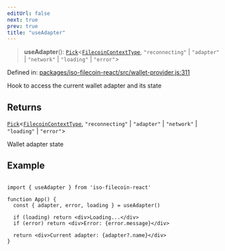 ```yaml
---
editUrl: false
next: true
prev: true
title: "useAdapter"
---
```


> **useAdapter**(): [`Pick`](https://www.typescriptlang.org/docs/handbook/utility-types.html#picktype-keys)\<[`FilecoinContextType`](/api/iso-filecoin-react/types/type-aliases/filecoincontexttype/), `"reconnecting"` \| `"adapter"` \| `"network"` \| `"loading"` \| `"error"`\>

Defined in: [packages/iso-filecoin-react/src/wallet-provider.js:311](https://github.com/hugomrdias/filecoin/blob/main/packages/iso-filecoin-react/src/wallet-provider.js#L311)

Hook to access the current wallet adapter and its state

## Returns

[`Pick`](https://www.typescriptlang.org/docs/handbook/utility-types.html#picktype-keys)\<[`FilecoinContextType`](/api/iso-filecoin-react/types/type-aliases/filecoincontexttype/), `"reconnecting"` \| `"adapter"` \| `"network"` \| `"loading"` \| `"error"`\>

Wallet adapter state

## Example

```tsx twoslash

import { useAdapter } from 'iso-filecoin-react'

function App() {
  const { adapter, error, loading } = useAdapter()

  if (loading) return <div>Loading...</div>
  if (error) return <div>Error: {error.message}</div>

  return <div>Current adapter: {adapter?.name}</div>
}
```
